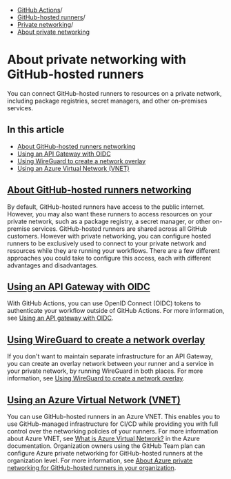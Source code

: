  * [GitHub Actions](https://docs.github.com/en/actions "GitHub Actions")/
  * [GitHub-hosted runners](https://docs.github.com/en/actions/using-github-hosted-runners "GitHub-hosted runners")/
  * [Private networking](https://docs.github.com/en/actions/using-github-hosted-runners/connecting-to-a-private-network "Private networking")/
  * [About private networking](https://docs.github.com/en/actions/using-github-hosted-runners/connecting-to-a-private-network/about-private-networking-with-github-hosted-runners "About private networking")


# About private networking with GitHub-hosted runners
You can connect GitHub-hosted runners to resources on a private network, including package registries, secret managers, and other on-premises services.
## In this article
  * [About GitHub-hosted runners networking](https://docs.github.com/en/actions/using-github-hosted-runners/connecting-to-a-private-network/about-private-networking-with-github-hosted-runners#about-github-hosted-runners-networking)
  * [Using an API Gateway with OIDC](https://docs.github.com/en/actions/using-github-hosted-runners/connecting-to-a-private-network/about-private-networking-with-github-hosted-runners#using-an-api-gateway-with-oidc)
  * [Using WireGuard to create a network overlay](https://docs.github.com/en/actions/using-github-hosted-runners/connecting-to-a-private-network/about-private-networking-with-github-hosted-runners#using-wireguard-to-create-a-network-overlay)
  * [Using an Azure Virtual Network (VNET)](https://docs.github.com/en/actions/using-github-hosted-runners/connecting-to-a-private-network/about-private-networking-with-github-hosted-runners#using-an-azure-virtual-network-vnet)


## [About GitHub-hosted runners networking](https://docs.github.com/en/actions/using-github-hosted-runners/connecting-to-a-private-network/about-private-networking-with-github-hosted-runners#about-github-hosted-runners-networking)
By default, GitHub-hosted runners have access to the public internet. However, you may also want these runners to access resources on your private network, such as a package registry, a secret manager, or other on-premise services.
GitHub-hosted runners are shared across all GitHub customers. However with private networking, you can configure hosted runners to be exclusively used to connect to your private network and resources while they are running your workflows.
There are a few different approaches you could take to configure this access, each with different advantages and disadvantages.
## [Using an API Gateway with OIDC](https://docs.github.com/en/actions/using-github-hosted-runners/connecting-to-a-private-network/about-private-networking-with-github-hosted-runners#using-an-api-gateway-with-oidc)
With GitHub Actions, you can use OpenID Connect (OIDC) tokens to authenticate your workflow outside of GitHub Actions. For more information, see [Using an API gateway with OIDC](https://docs.github.com/en/actions/using-github-hosted-runners/connecting-to-a-private-network/using-an-api-gateway-with-oidc).
## [Using WireGuard to create a network overlay](https://docs.github.com/en/actions/using-github-hosted-runners/connecting-to-a-private-network/about-private-networking-with-github-hosted-runners#using-wireguard-to-create-a-network-overlay)
If you don't want to maintain separate infrastructure for an API Gateway, you can create an overlay network between your runner and a service in your private network, by running WireGuard in both places. For more information, see [Using WireGuard to create a network overlay](https://docs.github.com/en/actions/using-github-hosted-runners/connecting-to-a-private-network/using-wireguard-to-create-a-network-overlay).
## [Using an Azure Virtual Network (VNET)](https://docs.github.com/en/actions/using-github-hosted-runners/connecting-to-a-private-network/about-private-networking-with-github-hosted-runners#using-an-azure-virtual-network-vnet)
You can use GitHub-hosted runners in an Azure VNET. This enables you to use GitHub-managed infrastructure for CI/CD while providing you with full control over the networking policies of your runners. For more information about Azure VNET, see [What is Azure Virtual Network?](https://learn.microsoft.com/en-us/azure/virtual-network/virtual-networks-overview) in the Azure documentation.
Organization owners using the GitHub Team plan can configure Azure private networking for GitHub-hosted runners at the organization level. For more information, see [About Azure private networking for GitHub-hosted runners in your organization](https://docs.github.com/en/organizations/managing-organization-settings/about-azure-private-networking-for-github-hosted-runners-in-your-organization).
